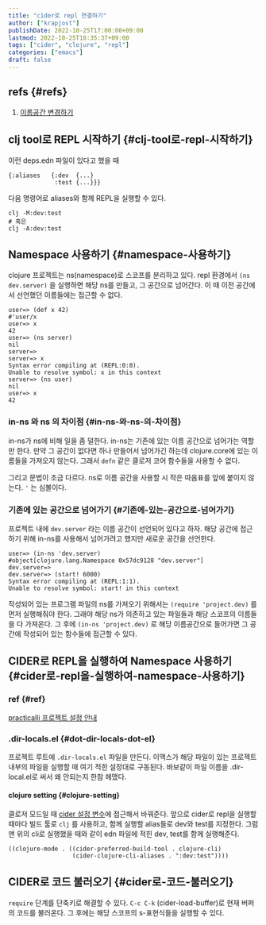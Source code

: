 ```yaml
---
title: "cider로 repl 연결하기"
author: ["krapjost"]
publishDate: 2022-10-25T17:00:00+09:00
lastmod: 2022-10-25T18:35:37+09:00
tags: ["cider", "clojure", "repl"]
categories: ["emacs"]
draft: false
---
```


## refs {#refs}

1.  [이름공간 변경하기](https://clojure.org/guides/repl/navigating_namespaces)


## clj tool로 REPL 시작하기 {#clj-tool로-repl-시작하기}

이런 deps.edn 파일이 있다고 했을 때

```edn
{:aliases   {:dev  {...}
             :test {...}}}
```

다음 명령어로 aliases와 함께 REPL을 실행할 수 있다.

```shell
clj -M:dev:test
# 혹은
clj -A:dev:test
```


## Namespace 사용하기 {#namespace-사용하기}

clojure 프로젝트는 ns(namespace)로 스코프를 분리하고 있다.
repl 환경에서 `(ns dev.server)` 을 실행하면 해당 ns를 만들고, 그 공간으로 넘어간다.
이 때 이전 공간에서 선언했던 이름들에는 접근할 수 없다.

```shell
user=> (def x 42)
#'user/x
user=> x
42
user=> (ns server)
nil
server=>
server=> x
Syntax error compiling at (REPL:0:0).
Unable to resolve symbol: x in this context
server=> (ns user)
nil
user=> x
42
```


### in-ns 와 ns 의 차이점 {#in-ns-와-ns-의-차이점}

in-ns가 ns에 비해 일을 좀 덜한다.
in-ns는 기존에 있는 이름 공간으로 넘어가는 역할만 한다.
만약 그 공간이 없다면 하나 만들어서 넘어가긴 하는데 clojure.core에 있는 이름들을 가져오지 않는다.
그래서 `defn` 같은 클로저 코어 함수들을 사용할 수 없다.

그리고 문법이 조금 다르다. ns로 이름 공간을 사용할 시 작은 따옴표를 앞에 붙이지 않는다.
`'` 는 심볼이다.


### 기존에 있는 공간으로 넘어가기 {#기존에-있는-공간으로-넘어가기}

프로젝트 내에 `dev.server` 라는 이름 공간이 선언되어 있다고 하자.
해당 공간에 접근하기 위해 in-ns를 사용해서 넘어가려고 했지만 새로운 공간을 선언한다.

```shell
user=> (in-ns 'dev.server)
#object[clojure.lang.Namespace 0x57dc9128 "dev.server"]
dev.server=>
dev.server=> (start! 6000)
Syntax error compiling at (REPL:1:1).
Unable to resolve symbol: start! in this context
```

작성되어 있는 프로그램 파일의 ns를 가져오기 위해서는 `(require 'project.dev)` 를 먼저 실행해줘야 한다.
그래야 해당 ns가 의존하고 있는 파일들과 해당 스코프의 이름들을 다 가져온다.
그 후에 `(in-ns 'project.dev)` 로 해당 이름공간으로 들어가면 그 공간에 작성되어 있는 함수들에 접근할 수 있다.


## CIDER로 REPL을 실행하여 Namespace 사용하기 {#cider로-repl을-실행하여-namespace-사용하기}


### ref {#ref}

[practicalli 프로젝트 설정 안내](https://practical.li/spacemacs/clojure-projects/project-configuration.html)


### .dir-locals.el {#dot-dir-locals-dot-el}

프로젝트 루트에 `.dir-locals.el` 파일을 만든다.
이맥스가 해당 파일이 있는 프로젝트 내부의 파일을 실행할 때 여기 적힌 설정대로 구동된다.
바보같이 파일 이름을 .dir-local.el로 써서 왜 안되는지 한참 헤맸다.


#### clojure setting {#clojure-setting}

클로저 모드일 때 [cider 설정 변수](https://practical.li/spacemacs/reference/cider/configuration-variables.html)에 접근해서 바꿔준다.
앞으로 cider로 repl을 실행할 때마다 빌드 툴로 `clj` 를 사용하고, 함께 실행할 alias들로 dev와 test를 지정한다.
그럼 맨 위의 cli로 실행했을 때와 같이 edn 파일에 적힌 dev, test를 함께 실행해준다.

```elisp
((clojure-mode . ((cider-preferred-build-tool . clojure-cli)
                  (cider-clojure-cli-aliases . ":dev:test"))))
```


## CIDER로 코드 불러오기 {#cider로-코드-불러오기}

`require` 단계를 단축키로 해결할 수 있다.
`C-c C-k` (cider-load-buffer)로 현재 버퍼의 코드를 불러온다.
그 후에는 해당 스코프의 s-표현식들을 실행할 수 있다.
